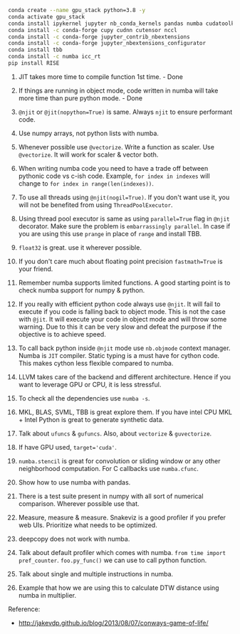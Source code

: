 ```bash
conda create --name gpu_stack python=3.8 -y
conda activate gpu_stack
conda install ipykernel jupyter nb_conda_kernels pandas numba cudatoolkit
conda install -c conda-forge cupy cudnn cutensor nccl
conda install -c conda-forge jupyter_contrib_nbextensions
conda install -c conda-forge jupyter_nbextensions_configurator
conda install tbb
conda install -c numba icc_rt
pip install RISE
```


1. JIT takes more time to compile function 1st time. - Done
2. If things are running in object mode, code written in numba will take more time than pure python mode. - Done
3. `@njit` or `@jit(nopython=True)` is same. Always `njit` to ensure performant code. 
4. Use numpy arrays, not python lists with numba.
5. Whenever possible use `@vectorize`. Write a function as scaler. Use `@vectorize`. It will work for scaler & vector both.
6. When writing numba code you need to have a trade off between pythonic code vs c-ish code. Example, `for index in indexes` will change to `for index in range(len(indexes))`.



7. To use all threads using `@njit(nogil=True)`. If you don't want use it, you will not be benefited from using `ThreadPoolExecutor`.
8. Using thread pool executor is same as using `parallel=True` flag in `@njit` decorator. Make sure the problem is `embarrassingly parallel`. In case if you are using this use `prange` in place of `range` and install TBB.


9. `float32` is great. use it wherever possible.


10. If you don't care much about floating point precision `fastmath=True` is your friend.
11. Remember numba supports limited functions. A good starting point is to check numba support for numpy & python.


12. If you really with efficient python code always use `@njit`. It will fail to execute if you code is falling back to object mode. This is not the case with `@jit`. It will execute your code in object mode and will throw some warning. Due to this it can be very slow and defeat the purpose if the objective is to achieve speed. 
13. To call back python inside `@njit` mode use `nb.objmode` context manager. Numba is `JIT` compiler. Static typing is a must have for cython code. This makes cython less flexible compared to numba.



14. LLVM takes care of the backend and different architecture. Hence if you want to leverage GPU or CPU, it is less stressful.
15. To check all the dependencies use `numba -s`.
16. MKL, BLAS, SVML, TBB is great explore them. If you have intel CPU MKL + Intel Python is great to generate synthetic data.
17. Talk about `ufuncs` & `gufuncs`. Also, about `vectorize` & `guvectorize`. 
18. If have GPU used, `target='cuda'`.
19. `numba.stencil` is great for convolution or sliding window or any other neighborhood computation. For C callbacks use `numba.cfunc`. 
20. Show how to use numba with pandas.
21. There is a test suite present in numpy with all sort of numerical comparison. Wherever possible use that. 
22. Measure, measure & measure. Snakeviz is a good profiler if you prefer web UIs. Prioritize what needs to be optimized.
23. deepcopy does not work with numba.
24. Talk about default profiler which comes with numba. `from time import pref_counter`. `foo.py_func()` we can use to call python function.
25. Talk about single and multiple instructions in numba.
26. Example that how we are using this to calculate DTW distance using numba in multiplier.






Reference:

* http://jakevdp.github.io/blog/2013/08/07/conways-game-of-life/
